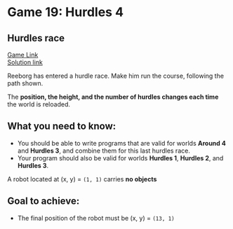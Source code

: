 # Game 19: Hurdles 4  

## Hurdles race  
[Game Link](https://reeborg.ca/reeborg.html?lang=en&mode=python&menu=worlds%2Fmenus%2Freeborg_intro_en.json&name=Hurdle%204&url=worlds%2Ftutorial_en%2Fhurdle4.json)  
[Solution link](hurdles4.py)

Reeborg has entered a hurdle race. Make him run the course, following the path shown.  

The **position, the height, and the number of hurdles changes each time** the world is reloaded.  

## What you need to know:  
  - You should be able to write programs that are valid for worlds **Around 4** and **Hurdles 3**, and combine them for this last hurdles race.  
  - Your program should also be valid for worlds **Hurdles 1**, **Hurdles 2**, and **Hurdles 3**.  


A robot located at (x, y) = `(1, 1)` carries **no objects**  

## Goal to achieve:  
  - The final position of the robot must be (x, y) = `(13, 1)`
